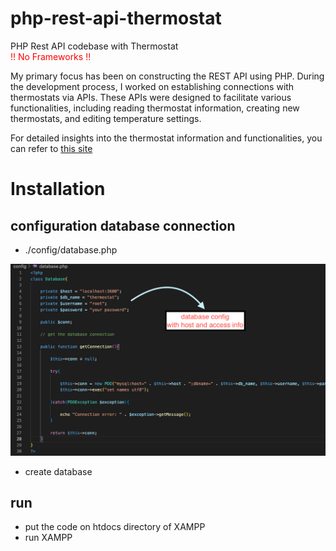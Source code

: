 # php-rest-api-thermostat
PHP Rest API codebase with Thermostat
<br>
<span style="color: red;">!! No Frameworks !!</span>
<br/>

My primary focus has been on constructing the REST API using PHP. During the development process, I worked on establishing connections with thermostats via APIs. These APIs were designed to facilitate various functionalities, including reading thermostat information, creating new thermostats, and editing temperature settings.

For detailed insights into the thermostat information and functionalities, you can refer to [this site](https://www.britannica.com/technology/thermostat)

# Installation

## configuration database connection
- ./config/database.php 

![Screenshot](./images/screenshot.png)

- create database

## run
- put the code on htdocs directory of XAMPP
- run XAMPP
